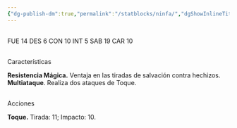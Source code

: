 ```yaml
---
{"dg-publish-dm":true,"permalink":"/statblocks/ninfa/","dgShowInlineTitle":"false"}
---
```


<p><span><span style="display:none"> AC:<span id="ac"><strong>15</strong></span> | HP: <span id="hp">31</span> | IN: <span id="in">3</span></span></span></p><p><span><div data-callout-metadata="" data-callout-fold="" data-callout="example" class="callout node-insert-event"><div class="callout-title" dir="auto"><div class="callout-icon"><svg width="16" height="16"></svg></div><div class="callout-title-inner">FUE <span class="dice-roller no-icon" aria-label-position="top" data-dice="d20+0" aria-label="d20+0
[14]+0"><span class="dice-roller-result">14</span></span> DES <span class="dice-roller no-icon" aria-label-position="top" data-dice="d20+3" aria-label="d20+3
[3]+3"><span class="dice-roller-result">6</span></span> CON <span class="dice-roller no-icon" aria-label-position="top" data-dice="d20+0" aria-label="d20+0
[10]+0"><span class="dice-roller-result">10</span></span> INT <span class="dice-roller no-icon" aria-label-position="top" data-dice="d20+2" aria-label="d20+2
[3]+2"><span class="dice-roller-result">5</span></span> SAB <span class="dice-roller no-icon" aria-label-position="top" data-dice="d20+0" aria-label="d20+0
[19]+0"><span class="dice-roller-result">19</span></span> CAR <span class="dice-roller no-icon" aria-label-position="top" data-dice="d20+4" aria-label="d20+4
[6]+4"><span class="dice-roller-result">10</span></span></div></div></div></span></p><p><span><div data-callout-metadata="" data-callout-fold="" data-callout="tip" class="callout node-insert-event"><div class="callout-title" dir="auto"><div class="callout-icon"><svg width="16" height="16"></svg></div><div class="callout-title-inner">Características</div></div><div class="callout-content">
<p dir="auto"><strong>Resistencia Mágica.</strong> Ventaja en las tiradas de salvación contra hechizos.<br>
<strong>Multiataque</strong>. Realiza dos ataques de Toque.</p>
</div></div></span></p><p><span><div data-callout-metadata="" data-callout-fold="" data-callout="danger" class="callout node-insert-event"><div class="callout-title" dir="auto"><div class="callout-icon"><svg width="16" height="16"></svg></div><div class="callout-title-inner">Acciones</div></div><div class="callout-content">
<p dir="auto"><strong>Toque.</strong> Tirada: <span class="dice-roller no-icon" aria-label-position="top" data-dice="d20+6" aria-label="d20+6
[5]+6"><span class="dice-roller-result">11</span></span>; Impacto: <span class="dice-roller no-icon" aria-label-position="top" data-dice="1d10+4" aria-label="1d10+4
[6]+4"><span class="dice-roller-result">10</span></span>.</p>
</div></div></span></p>